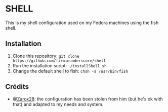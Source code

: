 # SHELL

This is my shell configuration used on my Fedora machines using the fish shell.

## Installation

1. Clone this repository: `git clone https://github.com/firminunderscore/shell`
2. Run the installation script: `./installShell.sh`
3. Change the default shell to fish: `chsh -s /usr/bin/fish`

## Crédits

- [@Zarox28](https//github.com/Zarox28): the configuration has been stolen from him (but he's ok with that) and adapted to my needs and system.
